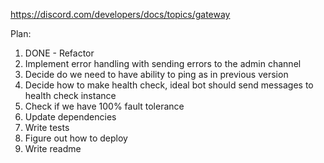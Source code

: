 https://discord.com/developers/docs/topics/gateway

Plan:
1. DONE - Refactor
2. Implement error handling with sending errors to the admin channel
3. Decide do we need to have ability to ping as in previous version
4. Decide how to make health check, ideal bot should send messages to health check instance
5. Check if we have 100% fault tolerance
6. Update dependencies
7. Write tests
8. Figure out how to deploy
9. Write readme
